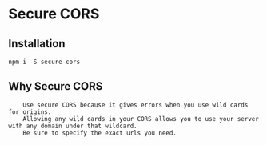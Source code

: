 # Secure CORS

## Installation
`npm i -S secure-cors`

## Why Secure CORS
        Use secure CORS because it gives errors when you use wild cards for origins.
        Allowing any wild cards in your CORS allows you to use your server with any domain under that wildcard.
        Be sure to specify the exact urls you need.